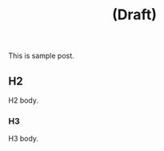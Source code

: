 ﻿---
title: (Draft)
tags: foo,bar
published: false
---

This is sample post.

## H2

H2 body.

### H3

H3 body.
